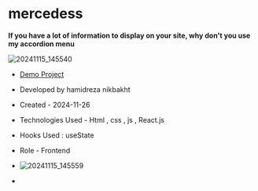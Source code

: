 # mercedess

**If you have a lot of information to display on your site, why don't you use my accordion menu**

![20241115_145540](https://github.com/user-attachments/assets/ddb167d0-ff87-4fa5-b18d-b50135c98414)


- [Demo Project](https://hamidrezanikbkht.github.io/mercedess/)

- Developed by hamidreza nikbakht

- Created - 2024-11-26

- Technologies Used - Html , css , js , React.js

- Hooks Used : useState 

- Role - Frontend
- ![20241115_145559](https://github.com/user-attachments/assets/e5d6a656-ff2a-43ca-acf4-3abdbfc4dbfd)


-

